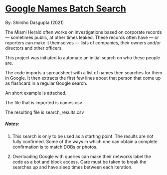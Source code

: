 # [Google Names Batch Search](https://github.com/shirshod/google_name_batchsearcher/blob/main/google_batchsearcher.ipynb)

By: Shirsho Dasgupta (2021) 

The Miami Herald often works on investigations based on corporate records — sometimes public, at other times leaked. These records often have — or reporters can make it themselves — lists of companies, their owners and/or directors and other officers. 

This project was initiated to automate an initial search on who these people are. 

The code imports a spreadsheet with a list of names then searches for them in Google. It then extracts the first few lines about that person that come up as flashcard in a regular Google search.  

An short example is attached. 

The file that is imported is names.csv

The resulting file is search_results.csv

##### Notes:

1. This search is only to be used as a starting point. The results are not fully confirmed. Some of the ways in which one can obtain a complete confirmation is to match DOBs or photos. 

2. Overloading Google with queries can make their networks label the code as a bot and block access. Care must be taken to break the searches up and have sleep times between each iteration.

